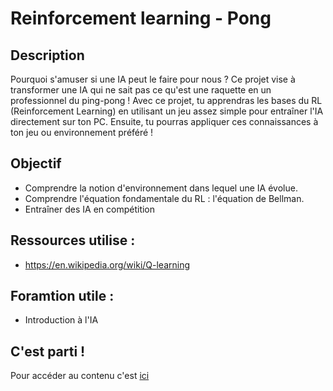 # Reinforcement learning - Pong

## Description 
Pourquoi s'amuser si une IA peut le faire pour nous ? Ce projet vise à transformer une IA qui ne sait pas ce qu'est une raquette en un professionnel du ping-pong ! 
Avec ce projet, tu apprendras les bases du RL (Reinforcement Learning) en utilisant un jeu assez simple pour entraîner l'IA directement sur ton PC. Ensuite, tu pourras appliquer ces connaissances à ton jeu ou environnement préféré !

## Objectif 
- Comprendre la notion d'environnement dans lequel une IA évolue.
- Comprendre l'équation fondamentale du RL : l'équation de Bellman.
- Entraîner des IA en compétition

## Ressources utilise :
- https://en.wikipedia.org/wiki/Q-learning

## Foramtion utile : 
- Introduction à l'IA

## C'est parti !
Pour accéder au contenu c'est [ici](/https://github.com/Hugo-dgn/automapong/tree/main)


